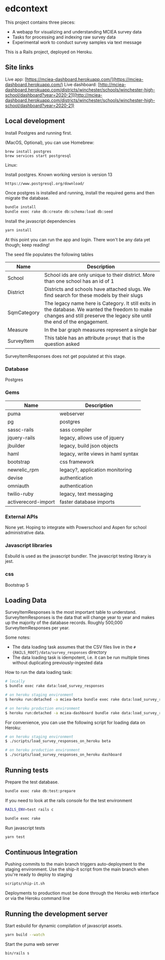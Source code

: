 # edcontext

This project contains three pieces:

- A webapp for visualizing and understanding MCIEA survey data
- Tasks for processing and indexing raw survey data
- Experimental work to conduct survey samples via text message

This is a Rails project, deployed on Heroku.

## Site links

Live app: [https://mciea-dashboard.herokuapp.com/](https://mciea-dashboard.herokuapp.com/)
Live dashboard: [http://mciea-dashboard.herokuapp.com/districts/winchester/schools/winchester-high-school/dashboard?year=2020-21](http://mciea-dashboard.herokuapp.com/districts/winchester/schools/winchester-high-school/dashboard?year=2020-21)

## Local development

Install Postgres and running first.

(MacOS, Optional), you can use Homebrew:

```
brew install postgres
brew services start postgresql
```

Linux:

Install postgres.  Known working version is version 13

```bash
https://www.postgresql.org/download/
```

Once postgres is installed and running, install the required gems and then migrate the database.

```bash
bundle install
bundle exec rake db:create db:schema:load db:seed
```

Install the javascript dependencies

```bash
yarn install
```

At this point you can run the app and login.  There won't be any data yet though; keep reading!

The seed file populates the following tables

| Name         | Description                        |
| ------------ | ---------------------------------- |
| School | School ids are only unique to their district.  More than one school has an id of 1 |
| District | Districts and schools have attached slugs.  We find search for these models by their slugs |
| SqmCategory | The legacy name here is Category.  It still exits in the database.  We wanted the freedom to make changes and still preserve the legacy site until the end of the engagement. |
| Measure | In the bar graph measures represent a single bar |
| SurveyItem | This table has an attribute `prompt` that is the question asked |

SurveyItemResponses does not get populated at this stage.

### Database

Postgres

### Gems

| Name         | Description                        |
| ------------ | ---------------------------------- |
| puma         | webserver                          |
| pg           | postgres                           |
| sassc-rails  | sass compiler                      |
| jquery-rails | legacy, allows use of jquery       |
| jbuilder     | legacy, build json objects         |
| haml         | legacy, write views in haml syntax |
| bootstrap    | css framework                      |
| newrelic_rpm             | legacy?, application monitoring                                    |
| devise | authentication  |
| omniauth | authentication |
| twilio-ruby | legacy, text messaging  |
| activerecord-import | faster database imports |

### External APIs

None yet.  Hoping to integrate with Powerschool and Aspen for school administrative data.

### Javascript libraries

Esbuild is used as the javascript bundler.  The javascript testing library is jest.

### css

Bootstrap 5

## Loading Data

SurveyItemResponses is the most important table to understand. SurveyItemResponses is the data that will change year to year and makes up the majority of the database records.  Roughly 500,000 SurveyItemResponses per year.

Some notes:

- The data loading task assumes that the CSV files live in the `#{RAILS_ROOT}/data/survey_responses` directory
- The data loading task is idempotent, i.e. it can be run multiple times without duplicating previously-ingested data

How to run the data loading task:

```bash
# locally
$ bundle exec rake data:load_survey_responses

# on heroku staging environment
$ heroku run:detached -a mciea-beta bundle exec rake data:load_survey_responses

# on heroku production environment
$ heroku run:detached -a mciea-dashboard bundle rake data:load_survey_responses
```

For convenience, you can use the following script for loading data on Heroku:

```bash
# on heroku staging environment
$ ./scripts/load_survey_responses_on_heroku beta

# on heroku production environment
$ ./scripts/load_survey_responses_on_heroku dashboard
```

## Running tests

Prepare the test database.

```bash
bundle exec rake db:test:prepare
```

If you need to look at the rails console for the test environment

```bash
RAILS_ENV=test rails c
```

```bash
bundle exec rake
```

Run javascript tests

```bash
yarn test
```

## Continuous Integration

Pushing commits to the main branch triggers auto-deployment to the staging environment.
Use the ship-it script from the main branch when you're ready to deploy to staging

```bash
scripts/ship-it.sh
```

Deployments to production must be done through the Heroku web interface or via the Heroku command line

## Running the development server

Start esbuild for dynamic compilation of javascript assets.

```bash
yarn build --watch
```

Start the puma web server

```bash
bin/rails s
```
